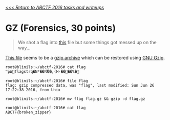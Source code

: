 _[<<< Return to ABCTF 2016 tasks and writeups](/abctf-2016)_
# GZ (Forensics, 30 points)

>We shot a flag into [this](https://mega.nz/#%21z4dlBSTb%215A2R5e6O9xYFYLhAcYUL8vRio4MW6dSfOWdEMaYuE80)
file but some things got messed up on the way...

[This file](flag) seems to be a [gzip archive](https://en.wikipedia.org/wiki/Gzip)
which can be restored using [GNU Gzip](http://www.gnu.org/software/gzip/manual/gzip.html).

```console
root@blinils:~/abctf-2016# cat flag
^pWflagstrq�N*��N͋��,(H-����%�
 
root@blinils:~/abctf-2016# file flag
flag: gzip compressed data, was "flag", last modified: Sun Jun 26 17:22:38 2016, from Unix

root@blinils:~/abctf-2016# mv flag flag.gz && gzip -d flag.gz

root@blinils:~/abctf-2016# cat flag
ABCTF{broken_zipper}
```


